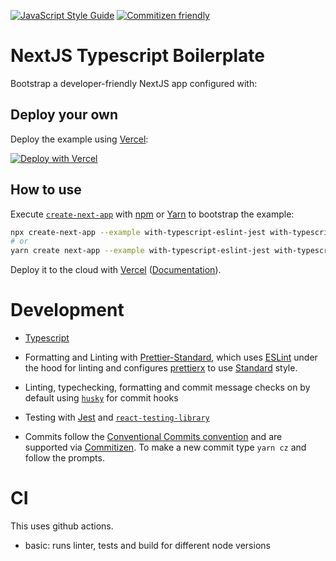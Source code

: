 [![JavaScript Style Guide](https://img.shields.io/badge/code_style-standard-brightgreen.svg)](https://standardjs.com)
[![Commitizen friendly](https://img.shields.io/badge/commitizen-friendly-brightgreen.svg)](http://commitizen.github.io/cz-cli/)

# NextJS Typescript Boilerplate

Bootstrap a developer-friendly NextJS app configured with:

## Deploy your own

Deploy the example using [Vercel](https://vercel.com):

[![Deploy with Vercel](https://vercel.com/button)](https://vercel.com/import/project?template=https://github.com/vercel/next.js/tree/canary/examples/with-typescript-eslint-jest)

## How to use

Execute [`create-next-app`](https://github.com/vercel/next.js/tree/canary/packages/create-next-app) with [npm](https://docs.npmjs.com/cli/init) or [Yarn](https://yarnpkg.com/lang/en/docs/cli/create/) to bootstrap the example:

```bash
npx create-next-app --example with-typescript-eslint-jest with-typescript-eslint-jest-app
# or
yarn create next-app --example with-typescript-eslint-jest with-typescript-eslint-jest-app
```

Deploy it to the cloud with [Vercel](https://vercel.com/import?filter=next.js&utm_source=github&utm_medium=readme&utm_campaign=next-example) ([Documentation](https://nextjs.org/docs/deployment)).

# Development

- [Typescript](https://www.typescriptlang.org/)

- Formatting and Linting with [Prettier-Standard](), which uses [ESLint](https://eslint.org/) under the hood for linting and configures [prettierx](https://github.com/brodybits/prettierx/) to use [Standard](https://github.com/standard/standard) style.
- Linting, typechecking, formatting and commit message checks on by default using [`husky`](https://github.com/typicode/husky) for commit hooks
- Testing with [Jest](https://jestjs.io/) and [`react-testing-library`](https://testing-library.com/docs/react-testing-library/intro)
- Commits follow the [Conventional Commits convention](https://www.conventionalcommits.org/) and are supported via [Commitizen](https://github.com/commitizen/cz-cli). To make a new commit type `yarn cz` and follow the prompts.

# CI

This uses github actions.

- basic: runs linter, tests and build for different node versions
